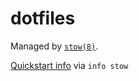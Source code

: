 # dotfiles

Managed by [`stow(8)`](https://www.gnu.org/software/stow/).

[Quickstart info](https://brandon.invergo.net/news/2012-05-26-using-gnu-stow-to-manage-your-dotfiles.html) via `info stow`
